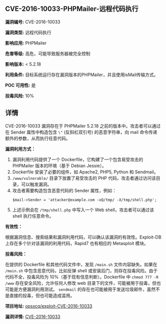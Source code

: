 ## CVE-2016-10033-PHPMailer-远程代码执行

**漏洞编号:** CVE-2016-10033

**漏洞类型:** 远程代码执行

**影响应用:** PHPMailer

**危害等级:** 高危，可能导致服务器被完全控制

**影响版本:** < 5.2.18

**利用条件:** 目标系统运行存在漏洞版本的PHPMailer，并且使用isMail传输方式。

**POC 可用性:** 是

**投毒风险:** 10%

## 详情

CVE-2016-10033 漏洞存在于 PHPMailer 5.2.18 之前的版本中。攻击者可以通过在 Sender 属性中构造包含 `\"` (反斜杠双引号) 的恶意字符串，向 mail 命令传递额外的参数，从而执行任意代码。

**漏洞利用方式：**

1.  漏洞利用代码提供了一个 Dockerfile，它构建了一个包含易受攻击的 PHPMailer 版本的环境（基于 Debian Jessie）。
2.  Dockerfile 安装了必要的组件，如 Apache2, PHP5, Python 和 Sendmail。
3.  `/www/vulnerable/` 目录下放置了易受攻击的 PHP 代码，攻击者通过访问该目录，可以触发漏洞。
4.  攻击者需要构造包含恶意代码的 Sender 属性，例如：
    ```
    $mail->Sender = 'attacker@example.com -oQ/tmp/ -X/tmp/shell.php';
    ```
5.  上述示例会在 `/tmp/shell.php` 中写入一个 Web shell，攻击者可以通过该 shell 执行任意命令。

**有效性：**

根据漏洞信息、搜索结果和漏洞利用代码，可以确认该漏洞的有效性。Exploit-DB 上存在多个针对该漏洞的利用代码，Rapid7 也有相应的 Metasploit 模块。

**投毒风险：**

在提供的 Dockerfile 和其他代码文件中，发现 `/main.sh` 文件内容缺失。如果在 `/main.sh` 中包含恶意代码，比如反弹 shell 或安装后门，则存在投毒风险。由于代码不全，投毒风险为 10%（基于现有信息判断）。Dockerfile 中 `chmod 777 -R /www` 存在安全风险，允许任何人修改 web 目录下的文件，可能被用于投毒，但也可能是方便漏洞利用测试。 `sendmail` 的存在也可能被用于发送垃圾邮件，虽然不是直接的投毒，但也可能造成滥用。

**项目地址:** [opsxcq/exploit-CVE-2016-10033](https://github.com/opsxcq/exploit-CVE-2016-10033)

**漏洞详情:** [CVE-2016-10033](https://nvd.nist.gov/vuln/detail/CVE-2016-10033)